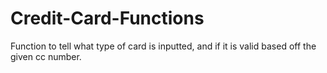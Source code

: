 # Credit-Card-Functions
Function to tell what type of card is inputted, and if it is valid based off the given cc number.
